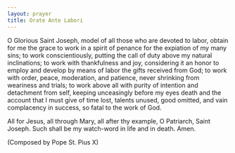 ```yaml
---
layout: prayer
title: Orate Ante Labori
---
```

O Glorious Saint Joseph, model of all those who are devoted to labor, obtain for me the grace to work in a spirit of penance for the expiation of my many sins; to work conscientiously, putting the call of duty above my natural inclinations; to work with thankfulness and joy, considering it an honor to employ and develop by means of labor the gifts received from God; to work with order, peace, moderation, and patience, never shrinking from weariness and trials; to work above all with purity of intention and detachment from self, keeping unceasingly before my eyes death and the account that I must give of time lost, talents unused, good omitted, and vain complacency in success, so fatal to the work of God.  

All for Jesus, all through Mary, all after thy example, O Patriarch, Saint Joseph. Such shall be my watch-word in life and in death. Amen.  

(Composed by Pope St. Pius X)